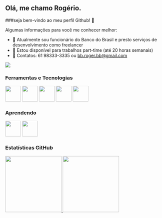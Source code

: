 ## Olá, me chamo Rogério.
###seja bem-vindo ao meu perfil Github! 👋

Algumas informações para você me conhecer melhor:

- 🔭 Atualmente sou funcionário do Banco do Brasil e presto serviços de desenvolvimento como freelancer
- 👯 Estou disponível para trabalhos part-time (até 20 horas semanais)
- 💬 Contatos: 61 98333-3335 ou bb.roger.bb@gmail.com

<a href="https://www.linkedin.com/in/rog%C3%A9rio-carvalho-santos-800980137/" target="_blank">
  <img src="https://img.shields.io/badge/-LinkedIn-%230077B5?style=for-the-badge&logo=linkedin&logoColor=white" target="_blank">
</a>

### Ferramentas e Tecnologias
<img src="https://cdn.jsdelivr.net/gh/devicons/devicon/icons/php/php-original.svg" width=50/>  <img src="https://cdn.jsdelivr.net/gh/devicons/devicon/icons/laravel/laravel-plain.svg" width=50 />  <img src="https://cdn.jsdelivr.net/gh/devicons/devicon/icons/bootstrap/bootstrap-plain.svg" width=50/>  <img src="https://cdn.jsdelivr.net/gh/devicons/devicon/icons/javascript/javascript-original.svg" width=50 />  <img src="https://cdn.jsdelivr.net/gh/devicons/devicon/icons/visualstudio/visualstudio-plain.svg" width=50/>

### Aprendendo
<img src="https://cdn.jsdelivr.net/gh/devicons/devicon/icons/react/react-original.svg" width=50/>  <img src="https://cdn.jsdelivr.net/gh/devicons/devicon/icons/nextjs/nextjs-original.svg" width=50/>

### Estatísticas GitHub

<div>
<a href="https://github.com/seu-usuário-aqui">
<img height="180em" src="https://github-readme-stats.vercel.app/api/top-langs/?username=bbroger1&layout=compact&langs_count=7&theme=dracula"/>
<img height="180em" src="https://github-readme-stats.vercel.app/api?username=bbroger1&show_icons=true&theme=dracula&include_all_commits=true&count_private=true"/>
</div>
